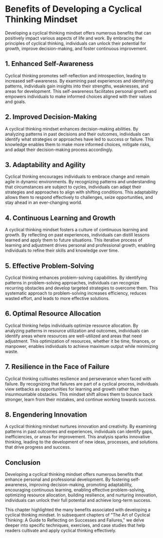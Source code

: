 Benefits of Developing a Cyclical Thinking Mindset
=============================================================

Developing a cyclical thinking mindset offers numerous benefits that can positively impact various aspects of life and work. By embracing the principles of cyclical thinking, individuals can unlock their potential for growth, improve decision-making, and foster continuous improvement.

1\. Enhanced Self-Awareness
--------------------------

Cyclical thinking promotes self-reflection and introspection, leading to increased self-awareness. By examining past experiences and identifying patterns, individuals gain insights into their strengths, weaknesses, and areas for development. This self-awareness facilitates personal growth and empowers individuals to make informed choices aligned with their values and goals.

2\. Improved Decision-Making
---------------------------

A cyclical thinking mindset enhances decision-making abilities. By analyzing patterns in past decisions and their outcomes, individuals can identify what strategies or approaches have led to success or failure. This knowledge enables them to make more informed choices, mitigate risks, and adapt their decision-making process accordingly.

3\. Adaptability and Agility
---------------------------

Cyclical thinking encourages individuals to embrace change and remain agile in dynamic environments. By recognizing patterns and understanding that circumstances are subject to cycles, individuals can adapt their strategies and approaches to align with shifting conditions. This adaptability allows them to respond effectively to challenges, seize opportunities, and stay ahead in an ever-changing world.

4\. Continuous Learning and Growth
---------------------------------

A cyclical thinking mindset fosters a culture of continuous learning and growth. By reflecting on past experiences, individuals can distill lessons learned and apply them to future situations. This iterative process of learning and adjustment drives personal and professional growth, enabling individuals to refine their skills and knowledge over time.

5\. Effective Problem-Solving
----------------------------

Cyclical thinking enhances problem-solving capabilities. By identifying patterns in problem-solving approaches, individuals can recognize recurring obstacles and develop targeted strategies to overcome them. This systematic approach to problem-solving increases efficiency, reduces wasted effort, and leads to more effective solutions.

6\. Optimal Resource Allocation
------------------------------

Cyclical thinking helps individuals optimize resource allocation. By analyzing patterns in resource utilization and outcomes, individuals can identify areas where resources are well-utilized and areas that need adjustment. This optimization of resources, whether it be time, finances, or manpower, enables individuals to achieve maximum output while minimizing waste.

7\. Resilience in the Face of Failure
------------------------------------

Cyclical thinking cultivates resilience and perseverance when faced with failure. By recognizing that failures are part of a cyclical process, individuals view setbacks as opportunities for learning and growth rather than insurmountable obstacles. This mindset shift allows them to bounce back stronger, learn from their mistakes, and continue working towards success.

8\. Engendering Innovation
-------------------------

A cyclical thinking mindset nurtures innovation and creativity. By examining patterns in past outcomes and experiences, individuals can identify gaps, inefficiencies, or areas for improvement. This analysis sparks innovative thinking, leading to the development of new ideas, processes, and solutions that drive progress and success.

Conclusion
----------

Developing a cyclical thinking mindset offers numerous benefits that enhance personal and professional development. By fostering self-awareness, improving decision-making, promoting adaptability, encouraging continuous learning, enabling effective problem-solving, optimizing resource allocation, building resilience, and nurturing innovation, individuals can unlock their full potential and achieve long-term success.

This chapter highlighted the many benefits associated with developing a cyclical thinking mindset. In subsequent chapters of "The Art of Cyclical Thinking: A Guide to Reflecting on Successes and Failures," we delve deeper into specific techniques, exercises, and case studies that help readers cultivate and apply cyclical thinking effectively.
